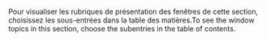 <span data-ttu-id="d7459-101">Pour visualiser les rubriques de présentation des fenêtres de cette section, choisissez les sous-entrées dans la table des matières.</span><span class="sxs-lookup"><span data-stu-id="d7459-101">To see the window topics in this section, choose the subentries in the table of contents.</span></span>
